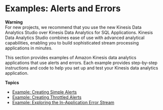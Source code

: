 # Examples: Alerts and Errors<a name="examples-alerts"></a>

**Warning**  
For new projects, we recommend that you use the new Kinesis Data Analytics Studio over Kinesis Data Analytics for SQL Applications\. Kinesis Data Analytics Studio combines ease of use with advanced analytical capabilities, enabling you to build sophisticated stream processing applications in minutes\.

This section provides examples of Amazon Kinesis data analytics applications that use alerts and errors\. Each example provides step\-by\-step instructions and code to help you set up and test your Kinesis data analytics application\. 

**Topics**
+ [Example: Creating Simple Alerts](app-simple-alerts.md)
+ [Example: Creating Throttled Alerts](app-throttled-alerts.md)
+ [Example: Exploring the In\-Application Error Stream](app-explore-error-stream.md)